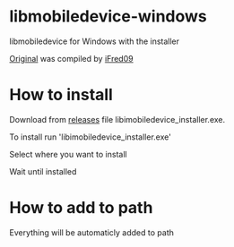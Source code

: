 # libmobiledevice-windows
libmobiledevice for Windows with the installer

[Original](https://github.com/iFred09/libimobiledevice-windows) was compiled by [iFred09](https://github.com/iFred09)

# How to install
Download from [releases](https://github.com/z3ven/libmobiledevice-windows/release/) file libimobiledevice_installer.exe.

To install run 'libimobiledevice_installer.exe'

Select where you want to install

Wait until installed
# How to add to path
Everything will be automaticly added to path
